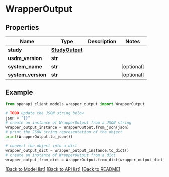 # WrapperOutput


## Properties

Name | Type | Description | Notes
------------ | ------------- | ------------- | -------------
**study** | [**StudyOutput**](StudyOutput.md) |  | 
**usdm_version** | **str** |  | 
**system_name** | **str** |  | [optional] 
**system_version** | **str** |  | [optional] 

## Example

```python
from openapi_client.models.wrapper_output import WrapperOutput

# TODO update the JSON string below
json = "{}"
# create an instance of WrapperOutput from a JSON string
wrapper_output_instance = WrapperOutput.from_json(json)
# print the JSON string representation of the object
print(WrapperOutput.to_json())

# convert the object into a dict
wrapper_output_dict = wrapper_output_instance.to_dict()
# create an instance of WrapperOutput from a dict
wrapper_output_from_dict = WrapperOutput.from_dict(wrapper_output_dict)
```
[[Back to Model list]](../README.md#documentation-for-models) [[Back to API list]](../README.md#documentation-for-api-endpoints) [[Back to README]](../README.md)


